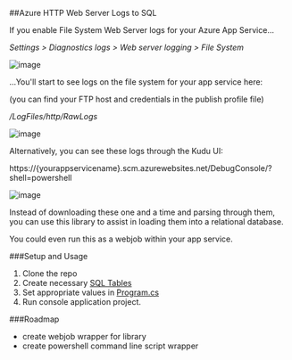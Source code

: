 ##Azure HTTP Web Server Logs to SQL

If you enable File System Web Server logs for your Azure App Service...

*Settings > Diagnostics logs > Web server logging > File System*

![image](https://cloud.githubusercontent.com/assets/109249/13767635/88ef592c-ea3a-11e5-8fa3-990356ccf73e.png)

...You'll start to see logs on the file system for your app service here:

(you can find your FTP host and credentials in the publish profile file)

*/LogFiles/http/RawLogs*

![image](https://cloud.githubusercontent.com/assets/109249/13767646/a9ec7182-ea3a-11e5-87fa-f76ba5385324.png)

Alternatively, you can see these logs through the Kudu UI:

https://{yourappservicename}.scm.azurewebsites.net/DebugConsole/?shell=powershell

![image](https://cloud.githubusercontent.com/assets/109249/13767652/b84d205a-ea3a-11e5-8448-b0a62ba77b60.png)

Instead of downloading these one and a time and parsing through them, you can use this library to assist in loading them into a relational database.

You could even run this as a webjob within your app service.

###Setup and Usage
 1. Clone the repo
 2. Create necessary [SQL Tables](https://github.com/StoneFinch/AzureWebServerLogsToSql/blob/master/scripts/create_azurelogs_tables.sql)
 3. Set appropriate values in [Program.cs](https://github.com/StoneFinch/AzureWebServerLogsToSql/blob/master/src/Stonefinch.AzureWebServerLogsToSql.Console/Program.cs#L15)
 4. Run console application project.

###Roadmap
 - create webjob wrapper for library
 - create powershell command line script wrapper
